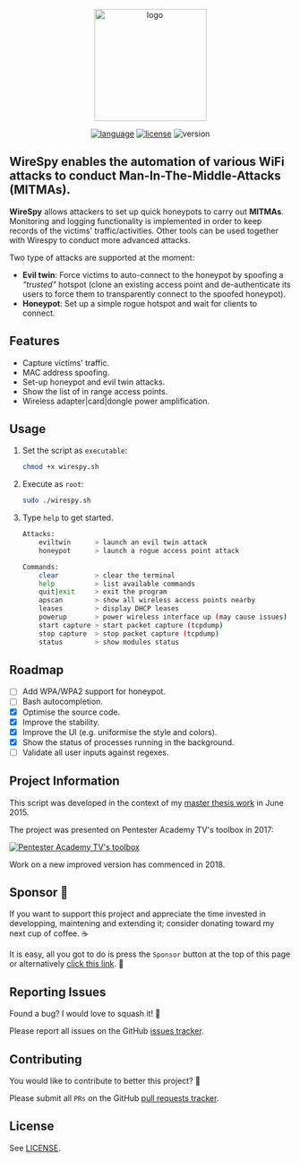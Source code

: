 <p align="center">
  <img alt="logo" src="https://raw.githubusercontent.com/AresS31/wirespy/dev/images/logo2.jpg" height="200">
  <p align="center">
      <a href="https://www.gnu.org/software/bash/"><img alt="language" src="https://img.shields.io/badge/Lang-Bash%204.2+-blue.svg"></a>
      <a href="https://opensource.org/licenses/Apache-2.0"><img alt="license" src="https://img.shields.io/badge/License-Apache%202.0-red.svg"></a>
      <img alt="version" src="https://img.shields.io/badge/Version-0.6-green.svg">
  </p>
</p>

## WireSpy enables the automation of various WiFi attacks to conduct Man-In-The-Middle-Attacks (MITMAs).

**WireSpy** allows attackers to set up quick honeypots to carry out **MITMAs**. Monitoring and logging functionality is implemented in order to keep records of the victims' traffic/activities. Other tools can be used together with Wirespy to conduct more advanced attacks.

Two type of attacks are supported at the moment:

- **Evil twin**: Force victims to auto-connect to the honeypot by spoofing a _"trusted"_ hotspot (clone an existing access point and de-authenticate its users to force them to transparently connect to the spoofed honeypot).
- **Honeypot**: Set up a simple rogue hotspot and wait for clients to connect.

## Features

- Capture victims' traffic.
- MAC address spoofing.
- Set-up honeypot and evil twin attacks.
- Show the list of in range access points.
- Wireless adapter|card|dongle power amplification.

## Usage

1. Set the script as `executable`:

   ```bash
   chmod +x wirespy.sh
   ```

2. Execute as `root`:

   ```bash
   sudo ./wirespy.sh
   ```

3. Type `help` to get started.

   ```bash
   Attacks:
       eviltwin      > launch an evil twin attack
       honeypot      > launch a rogue access point attack

   Commands:
       clear         > clear the terminal
       help          > list available commands
       quit|exit     > exit the program
       apscan        > show all wireless access points nearby
       leases        > display DHCP leases
       powerup       > power wireless interface up (may cause issues)
       start capture > start packet capture (tcpdump)
       stop capture  > stop packet capture (tcpdump)
       status        > show modules status
   ```

## Roadmap

- [ ] Add WPA/WPA2 support for honeypot.
- [ ] Bash autocompletion.
- [x] Optimise the source code.
- [x] Improve the stability.
- [x] Improve the UI (e.g. uniformise the style and colors).
- [x] Show the status of processes running in the background.
- [ ] Validate all user inputs against regexes.

## Project Information

This script was developed in the context of my [master thesis work](https://www.slideshare.net/AlexandreTeyar/security-in-mobile-banking-apps-154409860) in June 2015.

The project was presented on Pentester Academy TV's toolbox in 2017:

[![Pentester Academy TV's toolbox](https://img.youtube.com/vi/ALSChHZdf5o/0.jpg)](https://www.youtube.com/watch?v=ALSChHZdf5o)

Work on a new improved version has commenced in 2018.

## Sponsor 💖

If you want to support this project and appreciate the time invested in developping, maintening and extending it; consider donating toward my next cup of coffee. ☕

It is easy, all you got to do is press the `Sponsor` button at the top of this page or alternatively [click this link](https://github.com/sponsors/aress31). 💸

## Reporting Issues

Found a bug? I would love to squash it! 🐛

Please report all issues on the GitHub [issues tracker](https://github.com/aress31/wirespy/issues).

## Contributing

You would like to contribute to better this project? 🤩

Please submit all `PRs` on the GitHub [pull requests tracker](https://github.com/aress31/wirespy/pulls).

## License

See [LICENSE](LICENSE).
